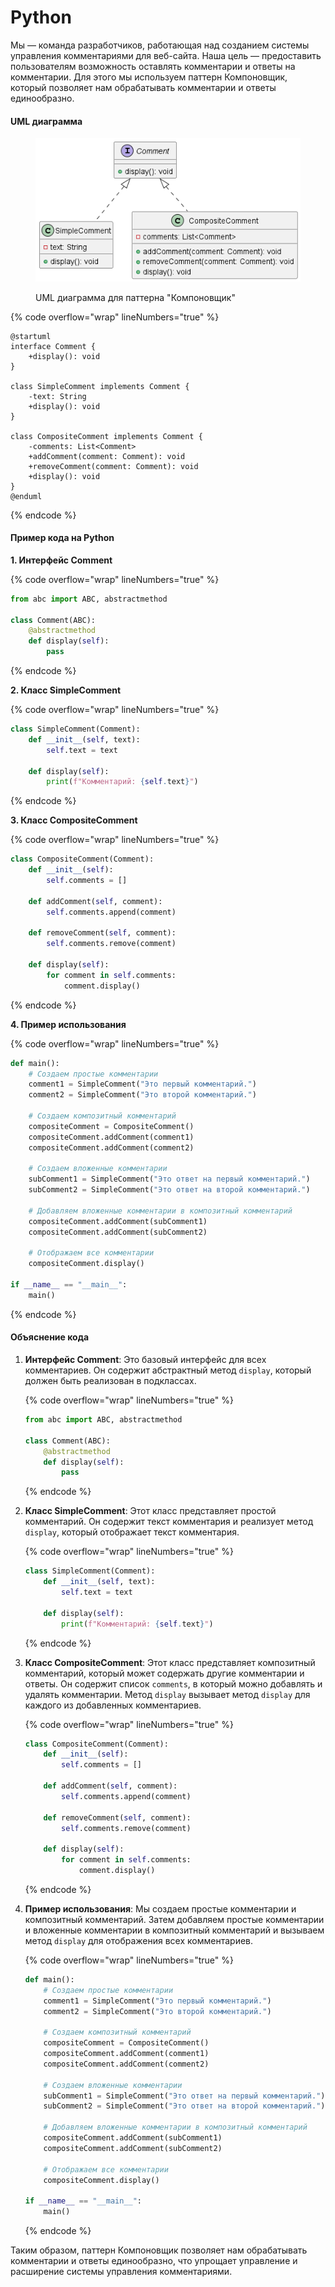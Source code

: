 # Python

Мы — команда разработчиков, работающая над созданием системы управления комментариями для веб-сайта. Наша цель — предоставить пользователям возможность оставлять комментарии и ответы на комментарии. Для этого мы используем паттерн Компоновщик, который позволяет нам обрабатывать комментарии и ответы единообразно.

#### UML диаграмма

<figure><img src="../../../../../.gitbook/assets/image (1) (1) (1) (1) (1) (1) (1) (1) (1) (1) (1) (1) (1) (1) (1) (1) (1).png" alt=""><figcaption><p>UML диаграмма для паттерна "Компоновщик"</p></figcaption></figure>

{% code overflow="wrap" lineNumbers="true" %}
```plantuml
@startuml
interface Comment {
    +display(): void
}

class SimpleComment implements Comment {
    -text: String
    +display(): void
}

class CompositeComment implements Comment {
    -comments: List<Comment>
    +addComment(comment: Comment): void
    +removeComment(comment: Comment): void
    +display(): void
}
@enduml
```
{% endcode %}

#### Пример кода на Python

**1. Интерфейс Comment**

{% code overflow="wrap" lineNumbers="true" %}
```python
from abc import ABC, abstractmethod

class Comment(ABC):
    @abstractmethod
    def display(self):
        pass
```
{% endcode %}

**2. Класс SimpleComment**

{% code overflow="wrap" lineNumbers="true" %}
```python
class SimpleComment(Comment):
    def __init__(self, text):
        self.text = text

    def display(self):
        print(f"Комментарий: {self.text}")
```
{% endcode %}

**3. Класс CompositeComment**

{% code overflow="wrap" lineNumbers="true" %}
```python
class CompositeComment(Comment):
    def __init__(self):
        self.comments = []

    def addComment(self, comment):
        self.comments.append(comment)

    def removeComment(self, comment):
        self.comments.remove(comment)

    def display(self):
        for comment in self.comments:
            comment.display()
```
{% endcode %}

**4. Пример использования**

{% code overflow="wrap" lineNumbers="true" %}
```python
def main():
    # Создаем простые комментарии
    comment1 = SimpleComment("Это первый комментарий.")
    comment2 = SimpleComment("Это второй комментарий.")

    # Создаем композитный комментарий
    compositeComment = CompositeComment()
    compositeComment.addComment(comment1)
    compositeComment.addComment(comment2)

    # Создаем вложенные комментарии
    subComment1 = SimpleComment("Это ответ на первый комментарий.")
    subComment2 = SimpleComment("Это ответ на второй комментарий.")

    # Добавляем вложенные комментарии в композитный комментарий
    compositeComment.addComment(subComment1)
    compositeComment.addComment(subComment2)

    # Отображаем все комментарии
    compositeComment.display()

if __name__ == "__main__":
    main()
```
{% endcode %}

#### Объяснение кода

1.  **Интерфейс Comment**: Это базовый интерфейс для всех комментариев. Он содержит абстрактный метод `display`, который должен быть реализован в подклассах.

    {% code overflow="wrap" lineNumbers="true" %}
    ```python
    from abc import ABC, abstractmethod

    class Comment(ABC):
        @abstractmethod
        def display(self):
            pass
    ```
    {% endcode %}
2.  **Класс SimpleComment**: Этот класс представляет простой комментарий. Он содержит текст комментария и реализует метод `display`, который отображает текст комментария.

    {% code overflow="wrap" lineNumbers="true" %}
    ```python
    class SimpleComment(Comment):
        def __init__(self, text):
            self.text = text

        def display(self):
            print(f"Комментарий: {self.text}")
    ```
    {% endcode %}
3.  **Класс CompositeComment**: Этот класс представляет композитный комментарий, который может содержать другие комментарии и ответы. Он содержит список `comments`, в который можно добавлять и удалять комментарии. Метод `display` вызывает метод `display` для каждого из добавленных комментариев.

    {% code overflow="wrap" lineNumbers="true" %}
    ```python
    class CompositeComment(Comment):
        def __init__(self):
            self.comments = []

        def addComment(self, comment):
            self.comments.append(comment)

        def removeComment(self, comment):
            self.comments.remove(comment)

        def display(self):
            for comment in self.comments:
                comment.display()
    ```
    {% endcode %}
4.  **Пример использования**: Мы создаем простые комментарии и композитный комментарий. Затем добавляем простые комментарии и вложенные комментарии в композитный комментарий и вызываем метод `display` для отображения всех комментариев.

    {% code overflow="wrap" lineNumbers="true" %}
    ```python
    def main():
        # Создаем простые комментарии
        comment1 = SimpleComment("Это первый комментарий.")
        comment2 = SimpleComment("Это второй комментарий.")

        # Создаем композитный комментарий
        compositeComment = CompositeComment()
        compositeComment.addComment(comment1)
        compositeComment.addComment(comment2)

        # Создаем вложенные комментарии
        subComment1 = SimpleComment("Это ответ на первый комментарий.")
        subComment2 = SimpleComment("Это ответ на второй комментарий.")

        # Добавляем вложенные комментарии в композитный комментарий
        compositeComment.addComment(subComment1)
        compositeComment.addComment(subComment2)

        # Отображаем все комментарии
        compositeComment.display()

    if __name__ == "__main__":
        main()
    ```
    {% endcode %}

Таким образом, паттерн Компоновщик позволяет нам обрабатывать комментарии и ответы единообразно, что упрощает управление и расширение системы управления комментариями.
